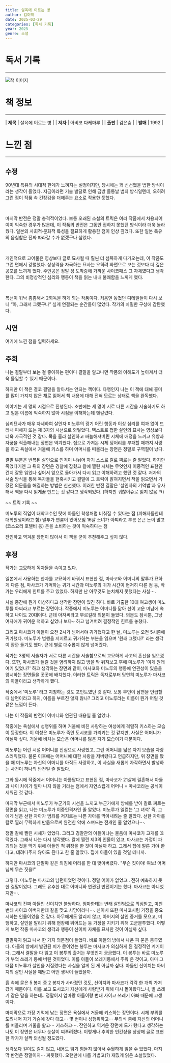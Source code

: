 ```yaml
---
title: 살육에 이르는 병
author: 김이박
date: 2025-03-29
categories: [독서 기록]
year: 2025
genre: 소설
---
```


# **독서 기록**
---
![책 이미지](../assets/img/cover/book-007.jpg)

# **책 정보**
---

| **제목** | 살육에 이르는 병  |
| **저자** | 아비코 다케마루    |
| **출판** | 검은숲   |
| **발매** | 1992   |

# **느낀 점**
---
## **수정**
90년대 특유의 시대적 한계가 느껴지는 설정이지만, 당시에는 꽤 신선했을 법한 방식이라는 생각이 들었다. 지금이라면 기술 발달로 인해 금방 들통날 범죄 방식일텐데, 오히려 그런 점이 작품 속 긴장감을 더해주는 요소로 작용한 듯했다.

​

마지막 반전은 정말 충격적이었다. 보통 오래된 소설의 트릭은 여러 작품에서 차용되어 이미 익숙한 경우가 많은데, 이 작품의 반전은 그동안 접하지 못했던 방식이라 더욱 놀라웠다. 일본의 사회적·문화적 특성을 절묘하게 활용한 점이 인상 깊었다. 또한 일본 특유의 음침함은 진짜 따라갈 수가 없겠구나 싶었다.

​

개인적으로 고어물은 영상보다 글로 묘사될 때 훨씬 더 섬뜩하게 다가오는데, 이 작품도 그런 면에서 강렬했다. 상상력을 자극하는 묘사는 오히려 화면으로 보는 것보다 더 깊은 공포를 느끼게 했다. 주인공은 정말 성 도착증에 가까운 사이코패스 그 자체였다고 생각한다. 그의 비정상적인 심리와 행동이 책을 읽는 내내 불쾌함을 느끼게 했다.

​

복선이 워낙 촘촘해서 2회독을 하게 되는 작품이다. 처음엔 놓쳤던 디테일들이 다시 보니 “아, 그래서 그랬구나” 싶게 연결되는 순간들이 많았다. 작가의 치밀한 구성에 감탄했다.

## **시연**
여기에 느낀 점을 입력하세요.

## **주희**
나는 결말부터 보는 걸 좋아하는 편이다
결말을 알고나면 작품의 이해도가 높아져서 더욱 몰입할 수 있기 때문이다.


하지만 이 책은 결코 결말을 알아서는 안되는 책이다.
다행인지 나는 이 책에 대해 흥미를 많이 가지지 않은 채로 읽어서
책 내용에 대해 전혀 모르는 상태로 책을 완독했다.


이야기는 세 명의 시점으로 진행된다.
초반에는 세 명이 서로 다른 시간을 서술하기도 하고 일본 이름에 익숙하지 않아 시점을 이해하는데 헷갈렸다.


심리묘사가 매우 자세하여 살인자 미노루의 광기 어린 행동과 이상 심리를 여과 없이 드러내 피해자 또는 제 3자의 시선으로 와닿았다.
텍스트로 접한 살인의 묘사는 영상보다 더욱 자극적인 것 같다.
목을 졸라 살인하고 싸늘해져버린 시체에 애정을 느끼고 유방과 자궁을 적출해내는 장면은 역겨웠다.
집으로 가져온 시체 덩어리를 부패할 때까지 사랑을 하고 욕실에서 거울에 키스를 하며 어머니를 떠올리는 장면은 정말로 구역질이 났다.
​

결말 부분은 반복된 살인으로 인격이 나뉘어 자기 스스로 칼로 찌르는 줄 알았다. 
하지만 죽었다기엔 그 뒤의 장면은 경찰에 잡혔고 칼에 찔린 시체는 무엇인지 이중적인 표현인건지 잘못 읽었나 싶어서 앞으로 돌아가서 다시 읽고 이해하려고 했던 것 같다.
저자의 서술 방식을 통해 독자들을 현혹시키고 결말에 그 트릭이 밝혀지면서 책을 읽으면서 가졌던 의문들을 해결하는 방법은 신선했다.
이러한 반전 결말은 '살인자의 기억법'과 유사해서 책을 다시 읽게끔 만드는 것 같다고 생각되었다. (하지만 귀찮이슈로 읽지 않음 ㅋ)


~~ 트릭 기록 ~~

미노루의 직업이 대학교수인 탓에 아들인 학생처럼 비춰질 수 있다는 점 (피해자들한테 대학원생이라고 함)
말투가 연륜이 있어보임
16살 소녀가 아찌라고 부름
은근 돈이 많고 (코스요리 호텔비 등) 돈을 소비하는 것이 익숙하다는 점


잔인하고 역겨운 장면이 많아서 이 책을 굳이 추천해주고 싶지 않다.

## **후정**

작가는 교묘하게 독자들을 속이고 있다.
 
일본에서 사용하는 한자를 교묘하게 바꿔서 표현한 점, 마사코와 어머니의 말투가 묘하게 다른 점, 마사코가 기억하는 귀가 시간과 미노루의 귀가 시간이 현저히 다른 점 등, 작가는 우리에게 힌트를 주고 있었다.
하지만 난 아무것도 눈치채지 못했다는 사실⋯.

사실 중간에 뭔가 이상하다고 생각한 장면이 있긴 하다.
바로 가출한 10대 여고생이 미노루를 아찌라고 부르는 장면이다. 작중에서 미노루는 어머니를 닮아 선이 고운 미남에 속하고 나이도 20대이다. 근데 아저씨라고 부르길래 의문이 들었다. 의문도 잠시뿐, 그냥 여자애가 귀여운 척하고 싶었나 보다~ 하고 넘겨버려 결정적인 힌트를 놓쳤다.

그리고 마사코가 아들이 오전 2시가 넘어서야 귀가했다고 한 날, 미노루는 오전 5시쯤에 귀가했다. 미노루가 범행을 저지르고 귀가하는 부분을 읽으며 '원래 그랬나?' 라는 생각이 잠깐 들기도 했다. 근데 별로 대수롭지 않게 넘어갔다.


작가는 3명의 서술자가 서로 다른 시간을 서술함으로써 교묘하게 사고의 혼선을 일으켰다.
또한, 마사코가 들킬 것을 염려하지 않고 방을 막 뒤져보고 후에 미노루가 '이게 원래 여기 있었나?' 하고 생각하는 장면과 같이, 마사코와 미노루의 행동에 연관성이 있음을 암시하는 장면들을 곳곳에 배치했다.
이러한 트릭은 독자로부터 당연히 미노루가 마사코의 아들이라고 생각하게 했다.

작중에서 '미노루' 라고 지칭하는 것도 포인트였던 것 같다. 보통 부인이 남편을 언급할 때 남편이라고 하지, 이름을 부르진 않지 않나? 그리고 미노루라는 이름이 뭔가 어릴 것 같은 느낌이 든다.


나는 이 작품의 반전이 어머니와 연관된 내용일 줄 알았다.

작중에는 욕실에서 성행위를 하며 거울에 비친 사랑하는 여성에게 격렬히 키스하는 모습이 등장한다. 이 여성은 미노루가 죽인 도시코를 가리키는 것 같지만, 사실은 어머니가 아닐까 싶다. 거울에 비치는 모습은 어머니를 닮은 자기 모습이기 때문이다.

미노루는 어린 시절 어머니를 진심으로 사랑했고, 그런 어머니를 닮은 자기 모습을 자랑스러워했다.
물론 이후에는 어머니에 대한 사랑을 저버렸다고 언급하지만, 위 장면을 봤을 때 미노루는 자신의 어머니를 아직도 사랑하고, 이 사실을 새롭게 자각하면서 발생하는 사건이 하나의 반전일 줄 알았다.

그와 동시에 작중에서 어머니는 아름답다고 표현된 점, 마사코가 21살에 결혼해서 아들과 나이 차이가 얼마 나지 않을 거라는 점에서 자연스럽게 어머니 = 마사코라는 공식이 세워진 것 같다.


마지막 부근에서 미노루가 누군가의 시선을 느끼고 누군가에게 방해를 받아 칼로 찌르는 장면을 읽고, 나는 미노루가 이중인격자인 줄 알았다. 미노루가 일컫는 '그 녀석'  즉, 그에게 남은 선한 자아가 범죄를 저지르는 나쁜 자아를 막아내려는 줄 알았다.
선한 자아를 칼로 찔러 무력하게 만듦으로써 완전한 악에 스며드는 전개인 줄 알았으나⋯.

정말 칼에 찔린 시체가 있었다.
그리고 경찰관의 아들이냐는 물음에 마사코가 고개를 끄덕였다. 그래서 나는 다시 생각했다. 칼에 찔린 제3의 인물이 있고, 마사코는 가정이 파괴되는 것을 막기 위해 아들인 척 위장을 한 것이 아닐까 하고.
그래서 집에 얼른 가야 한다고, 데려다주지 않아도 된다고 한 줄 알았다. 집에 아들이 있을 것일 테니까.

하지만 마사코의 단말마 같은 외침에 머리를 한 대 맞아버렸다.
"무슨 짓이야! 여보! 어머님께 무슨 짓을!"


그렇다. 미노루는 마사코의 남편이었던 것이다.
정말 어이가 없었고.. 전혀 예측하지 못한 결말이었다. 그래도 유추한 대로 어머니와 연관된 반전이기는 했다. 마사코는 아니었지만⋯.

마사코의 진짜 아들인 신이치만 불쌍하다. 엄마한테는 변태 살인범으로 의심받고, 미친 변태 사이코 아버지한테 칼을 맞고 사망이라니⋯. 신이치 또한 마사코처럼 가정을 중요시하는 인물이었을 것 같다.
아무에게도 알리지 않고, 아버지의 살인 증거를 모으고, 미행하고, 살인을 말리기 위해 현장에 뛰어드는 등 가정을 지키기 위해 고군분투했다.
어떻게 보면 작중 마사코의 생각과 행동이 신이치 자체를 묘사한 것이 아닐까 싶다.

결말까지 읽고 나서 한 가지 의문점이 들었다. 바로 아들의 방에서 나온 피 묻은 봉투였다.
아들의 방에서 발견된 피가 묻어있는 봉투는 마사코가 의심하게 된 결정적인 계기이다. 그래서 결말을 다 읽고 이 봉투의 출처는 무엇인지 궁금했다.
이 봉투는 바로 미노루가 부엌 쓰레기 통에 버린 것이었다. 이를 아들이 쓰레기통에서 주워 온 것이고, 아마 그때쯤 미노루가 살인을 저질렀다는 사실을 알게 된 게 아닐까 싶다. 아들인 신이치는 아버지의 살인 사실을 깨닫고 어떤 생각이 들었을까.

흙 속에 묻은 5 봉지 중 2 봉지가 사라졌던 것도, 신이치와 마사코가 각각 한 개씩 가져갔기 때문이다.
이를 보고 도시코가 자신에게 사랑받기 위해 다시 돌아왔다느니, 별 쓰레기 같은 말을 하는데.. 정말이지 엄마랑 아들이랑 변태 사이코 쓰레기 아빠 때문에 고생이다.


마지막으로 가장 기억에 남는 장면은 욕실에서 거울에 키스하는 장면이다.
시체 부위를 도려내어 자기 가슴에 갖다 대고⋯ 몇 번이나 성행위하고⋯ 무의식 중에 자신의 어머니를 떠올리며 거울을 핥고⋯ 키스하고⋯.
잔인하고 역겨운 장면에 도가 텄다고 생각하는 나도 이 장면은 너무나 눈살이 찌푸려졌다. 이렇게나 추악한 인간상을 상상해 글로 표현한 작가가 살짝 의심될 정도였다.


생각보다 길이도 길지 않고, 내용도 읽기 힘들지 않아서 수월하게 읽을 수 있었다.
마지막 반전은 정말이지⋯ 짜릿했다.
오랜만에 나름 가볍고(?) 재밌게 읽은 소설있었다.
